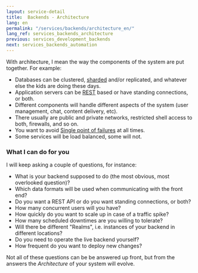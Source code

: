 ```yaml
---
layout: service-detail
title:  Backends - Architecture
lang: en
permalink: "/services/backends/architecture_en/"
lang_ref: services_backends_architecture
previous: services_development_backends
next: services_backends_automation
---
```

With architecture, I mean the way the components of the system are put together. For example:

- Databases can be clustered, [sharded](https://en.wikipedia.org/wiki/Shard_(database_architecture)) and/or replicated, and whatever else the kids are doing these days.
- Application servers can be [REST](https://en.wikipedia.org/wiki/Representational_State_Transfer) based or have standing connections, or both.
- Different components will handle different aspects of the system (user management, chat, content delivery, etc).
- There usually are public and private networks, restricted shell access to both, firewalls, and so on.
- You want to avoid [Single point of failures](https://en.wikipedia.org/wiki/Single_point_of_failure) at all times.
- Some services will be load balanced, some will not.

### What I can do for you
I will keep asking a couple of questions, for instance:
- What is your backend supposed to do (the most obvious, most overlooked question)?
- Which data formats will be used when communicating with the front end?
- Do you want a REST API or do you want standing connections, or both?
- How many concurrent users will you have?
- How quickly do you want to scale up in case of a traffic spike?
- How many scheduled downtimes are you willing to tolerate?
- Will there be different "Realms", i.e. instances of your backend in different locations?
- Do you need to operate the live backend yourself?
- How frequent do you want to deploy new changes?

Not all of these questions can be be answered up front, but from the answers the <em>Architecture</em> of your system will evolve.   
